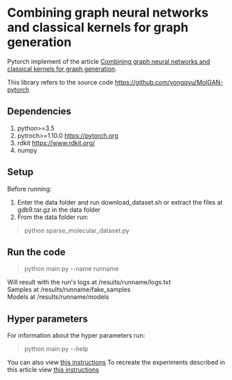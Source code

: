 # Combining graph neural networks and classical kernels for graph generation
Pytorch implement of the article [Combining graph neural networks and classical kernels for graph generation](https://github.com/eran88/graph-kernel/blob/main/Combining%20graph%20neural%20networks%20and%20classical%20kernels%20for%20graph%20generation.pdf).

This library refers to the source code https://github.com/yongqyu/MolGAN-pytorch

## Dependencies
1) python>=3.5
2) pytroch>=1.10.0  https://pytorch.org
3) rdkit  https://www.rdkit.org/
4) numpy

## Setup
Before running:
1) Enter the data folder and run download_dataset.sh or extract the files at gdb9.tar.gz in the data folder
2) From the data folder run:
>python sparse_molecular_dataset.py 

## Run the code
>python main.py --name runname

Will result with the run's logs at /results/runname/logs.txt <br />
Samples at /results/runname/fake_samples <br />
Models at /results/runname/models

## Hyper parameters
For information about the hyper parameters run:
>python main.py --help

You can also view [this instructions](https://github.com/eran88/graph-kernel/blob/main/parameters.pdf)
To recreate the experiments described in this article view [this instructions](https://github.com/eran88/graph-kernel/blob/main/Recommended_setups.pdf)




